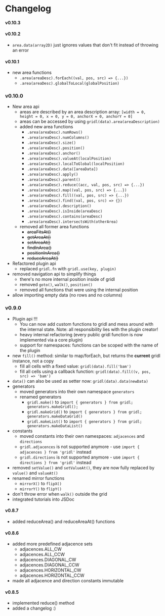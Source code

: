 # Changelog

#### v0.10.3

#### v0.10.2

* `area.data(array2D)` just ignores values that don't fit instead of throwing an error

#### v0.10.1

* new area functions
    * `.area(areaDesc).forEach((val, pos, src) => {...})`
    * `.area(areaDesc).globalToLocal(globalPosition)`

### v0.10.0

* New area api
    * areas are described by an area description array: `[width = 0, height = 0, x = 0, y = 0, anchorX = 0, anchorY = 0]`
    * areas can be accessed by using `gridl(data).area(areaDescription)` 
    * added new area functions
        * `.area(areaDesc).numRows()`
        * `.area(areaDesc).numColumns()`
        * `.area(areaDesc).size()`
        * `.area(areaDesc).position()`
        * `.area(areaDesc).anchor()`
        * `.area(areaDesc).valueAt(localPosition)`
        * `.area(areaDesc).localToGlobal(localPosition)`
        * `.area(areaDesc).data([areaData])`
        * `.area(areaDesc).apply()`
        * `.area(areaDesc).parent()`
        * `.area(areaDesc).reduce((acc, val, pos, src) => {...})`
        * `.area(areaDesc).map((val, pos, src) => {...})`
        * `.area(areaDesc).fill((val, pos, src) => {...})`
        * `.area(areaDesc).find((val, pos, src) => {})`
        * `.area(areaDesc).description()`
        * `.area(areaDesc).isInside(areaDesc)`
        * `.area(areaDesc).contains(areaDesc)`
        * `.area(areaDesc).intersectsWith(otherArea)`
    * removed all former area functions
        * ~~areaFitsAt()~~
        * ~~getAreaAt()~~
        * ~~setAreaAt()~~
        * ~~findInArea()~~
        * ~~positionInArea()~~
        * ~~reduceAreaAt()~~
* Refactored plugin api
    * replaced `gridl.fn` with `gridl.use(key, plugin)`
* removed navigation api to simplify things
    * there's no more internal position inside of gridl
    * removed `goto()`, `walk()`, `position()`
    * removed all functions that were using the internal position
* allow importing empty data (no rows and no columns)

### v0.9.0

* Plugin api !!!
    * You can now add custom functions to gridl and mess around with the internal state. Note: all responsibility lies with the plugin creator!
    * heavy internal refactoring (every public gridl function is now implemented via a core plugin)
    * support for namespaces: functions can be scoped with the name of the plugin
* new `fill()` method: similar to map/forEach, but returns the **current** gridl instance, not a copy
    * fill all cells with a fixed value: `gridl(data).fill('bam')`
    * fill all cells using a callback function: `gridl(data).fill((v, pos, src) => 'bam')`
* `data()` can also be used as setter now: `gridl(data).data(newData)`
* generators
    * moved generators into their own namespace `generators`
    * renamed generators
        * `gridl.make()` to `import { generators } from gridl; generators.makeGridl();`
        * `gridl.makeGrid()` to `import { generators } from gridl; generators.makeDataGrid()`
        * `gridl.makeList()` to `import { generators } from gridl; generators.makeDataList()`
* constants
    * moved constants into their own namespaces: `adjacences` and `directions`
    * `gridl.adjacences` is not supported anymore - use `import { adjacences } from 'gridl'` instead
    * `gridl.directions` is not supported anymore - use `import { directions } from 'gridl'` instead
* removed `setValue()` and `setValueAt()`, they are now fully replaced by `value()` and `valueAt()`
* renamed mirror functions
    * `mirrorX()` to `flipX()`
    * `mirrorY()` to `flipY()`
* don't throw error when `walk()` outside the grid
* integrated tutorials into JSDoc

#### v0.8.7

* added reduceArea() and reduceAreaAt() functions

#### v0.8.6

* added more predefined adjacence sets
    * adjacences.ALL_CW
    * adjacences.ALL_CCW
    * adjacences.DIAGONAL_CW
    * adjacences.DIAGONAL_CCW
    * adjacences.HORIZONTAL_CW
    * adjacences.HORIZONTAL_CCW
* made all adjacence and direction constants immutable

#### v0.8.5

* implemented reduce() method
* added a changelog :)